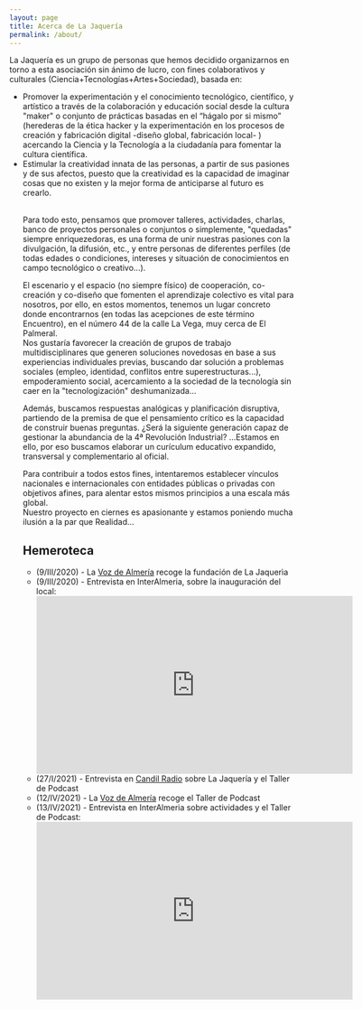 ```yaml
---
layout: page
title: Acerca de La Jaquería
permalink: /about/
---
```


La Jaquería es un grupo de personas que hemos decidido organizarnos en torno a esta asociación sin ánimo de lucro, con fines colaborativos y culturales (Ciencia+Tecnologías+Artes+Sociedad), basada en:
<ul>
<li>Promover la experimentación y el conocimiento tecnológico, científico, y artístico a través de la colaboración y educación social desde la cultura "maker" o conjunto de prácticas basadas en el “hágalo por si mismo” (herederas de la ética hacker y la experimentación en los procesos de creación y fabricación digital -diseño global, fabricación local- ) acercando la Ciencia y la Tecnología a la ciudadanía para fomentar la cultura científica.</li>
<li>Estimular la creatividad innata de las personas, a partir de sus pasiones y de sus afectos, puesto que la creatividad es la capacidad de imaginar cosas que no existen y la mejor forma de anticiparse al futuro es crearlo.</li>
<br>

Para todo esto, pensamos que promover talleres, actividades, charlas, banco de proyectos personales o conjuntos o simplemente, "quedadas" siempre enriquezedoras, es una forma de unir nuestras pasiones con la divulgación, la difusión, etc., y entre personas de diferentes perfiles (de todas edades o condiciones, intereses y situación de conocimientos en campo tecnológico o creativo...).
<br>

El escenario y el espacio (no siempre físico) de cooperación, co-creación y co-diseño que fomenten el aprendizaje colectivo es vital para nosotros, por ello, en estos momentos, tenemos un lugar concreto donde encontrarnos (en todas las acepciones de este término Encuentro), en el número 44 de la calle La Vega, muy cerca de El Palmeral.
<br>
Nos gustaría favorecer la creación de grupos de trabajo multidisciplinares que generen soluciones novedosas en base a sus experiencias individuales previas, buscando dar solución a problemas sociales (empleo, identidad, conflitos entre superestructuras...), empoderamiento social, acercamiento a la sociedad de la tecnología sin caer en la "tecnologización" deshumanizada...
<br>

Además, buscamos respuestas analógicas y planificación disruptiva, partiendo de la premisa de que el pensamiento crítico es la capacidad de construir buenas preguntas. ¿Será la siguiente generación capaz de gestionar la abundancia de la 4ª Revolución Industrial? ...Estamos en ello, por eso buscamos elaborar un curículum educativo expandido, transversal y complementario al oficial.
<br>

Para contribuir a todos estos fines, intentaremos establecer vínculos nacionales e internacionales con entidades públicas o privadas con objetivos afines, para alentar estos mismos principios a una escala más global.
<br>
Nuestro proyecto en ciernes es apasionante y estamos poniendo mucha ilusión a la par que Realidad...
<br>

<h2>Hemeroteca</h2>
<ul>
<li>(9/III/2020) - La <a href="/recursos/varios/20200309.pdf">Voz de Almería</a> recoge la fundación de La Jaquerìa</li>

<li>(9/III/2020) - Entrevista en InterAlmeria, sobre la inauguración del local:</li>
<iframe width="560" height="315" src="https://www.youtube.com/embed/3dPhQmymycw" title="YouTube video player" frameborder="0" allow="accelerometer; autoplay; clipboard-write; encrypted-media; gyroscope; picture-in-picture" allowfullscreen></iframe>

<li>(27/I/2021) - Entrevista en <a href="https://candilradio.com/audio/programas/dias-de-radio/desde-la-jaqueria-en-almeria-con-morada-sonica-en-dias-de-radio/">Candil Radio</a> sobre La Jaquer&iacute;a y el Taller de Podcast</li>
<li>(12/IV/2021) - La <a href="/recursos/varios/20210412.pdf">Voz de Almería</a> recoge el Taller de Podcast</li>
<li>(13/IV/2021) - Entrevista en InterAlmeria sobre actividades y el Taller de Podcast:</li>
<iframe width="560" height="315" src="https://www.youtube.com/embed/W726IR-emyo" title="YouTube video player" frameborder="0" allow="accelerometer; autoplay; clipboard-write; encrypted-media; gyroscope; picture-in-picture" allowfullscreen></iframe>


